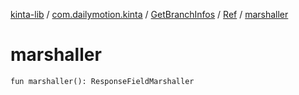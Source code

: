 [kinta-lib](../../../index.md) / [com.dailymotion.kinta](../../index.md) / [GetBranchInfos](../index.md) / [Ref](index.md) / [marshaller](./marshaller.md)

# marshaller

`fun marshaller(): ResponseFieldMarshaller`